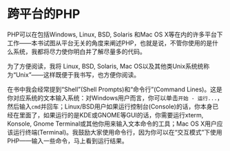# 跨平台的PHP

PHP可以在包括Windows, Linux, BSD, Solaris 和Mac OS X等在内的许多平台下工作——本书试图从平台无关的角度来阐述PHP，也就是说，不管你使用的是什么系统，我都将尽力使你明白并了解尽量多的代码。

为了方便阅读，我将 Linux, BSD, Solaris, Mac OS以及其他类Unix系统统称为“Unix”——这样既便于我书写，也方便你阅读。

在书中我会经常提到“Shell”(Shell Prompts)和“命令行”(Command Lines)。这是你对应系统的文本输入系统：对Windows用户而言，你可以单击`开始 - 运行...`，然后输入`cmd`并回车；Linux/BSD用户如果运行控制台(Console)的话，你本身已经在里面了，如果运行的是KDE或GNOME等GUI的话，你需要运行xterm, Konsole, Gnome Terminal或其他你用来输入文本命令的工具；Mac OS X用户应该运行终端(Terminal)。我鼓励大家使用命令行，因为你可以在“交互模式”下使用PHP——输入一些命令，马上看到运行结果。
